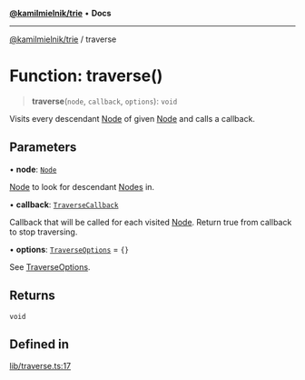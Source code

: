 [**@kamilmielnik/trie**](../README.md) • **Docs**

***

[@kamilmielnik/trie](../README.md) / traverse

# Function: traverse()

> **traverse**(`node`, `callback`, `options`): `void`

Visits every descendant [Node](../interfaces/Node.md) of given [Node](../interfaces/Node.md) and calls a callback.

## Parameters

• **node**: [`Node`](../interfaces/Node.md)

[Node](../interfaces/Node.md) to look for descendant [Nodes](../interfaces/Node.md) in.

• **callback**: [`TraverseCallback`](../type-aliases/TraverseCallback.md)

Callback that will be called for each visited [Node](../interfaces/Node.md). Return true from callback to stop traversing.

• **options**: [`TraverseOptions`](../type-aliases/TraverseOptions.md) = `{}`

See [TraverseOptions](../type-aliases/TraverseOptions.md).

## Returns

`void`

## Defined in

[lib/traverse.ts:17](https://github.com/kamilmielnik/trie/blob/master/src/lib/traverse.ts#L17)
